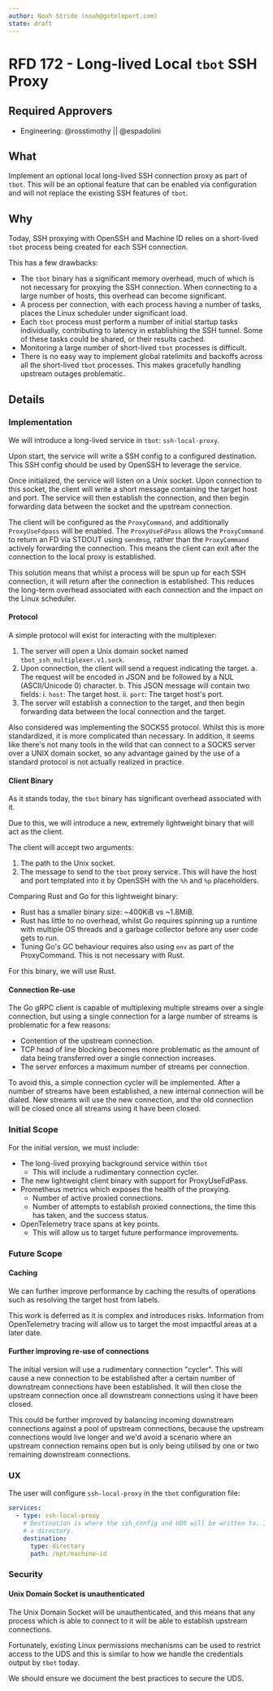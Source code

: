 ```yaml
---
author: Noah Stride (noah@goteleport.com)
state: draft
---
```

 
# RFD 172 - Long-lived Local `tbot` SSH Proxy

## Required Approvers

- Engineering: @rosstimothy || @espadolini

## What

Implement an optional local long-lived SSH connection proxy as part of `tbot`.
This will be an optional feature that can be enabled via configuration and will
not replace the existing SSH features of `tbot`.

## Why

Today, SSH proxying with OpenSSH and Machine ID relies on a short-lived `tbot`
process being created for each SSH connection.

This has a few drawbacks:

- The `tbot` binary has a significant memory overhead, much of which is not
  necessary for proxying the SSH connection. When connecting to a large number
  of hosts, this overhead can become significant.
- A process per connection, with each process having a number of tasks, places
  the Linux scheduler under significant load.
- Each `tbot` process must perform a number of initial startup tasks
  individually, contributing to latency in establishing the SSH tunnel. Some of 
  these tasks could be shared, or their results cached.
- Monitoring a large number of short-lived `tbot` processes is difficult.
- There is no easy way to implement global ratelimits and backoffs across all
  the short-lived `tbot` processes. This makes gracefully handling upstream
  outages problematic.

## Details

### Implementation

We will introduce a long-lived service in `tbot`: `ssh-local-proxy`.

Upon start, the service will write a SSH config to a configured destination.
This SSH config should be used by OpenSSH to leverage the service.

Once initialized, the service will listen on a Unix socket. Upon connection to this
socket, the client will write a short message containing the target host and
port. The service will then establish the connection, and then begin forwarding
data between the socket and the upstream connection.

The client will be configured as the `ProxyCommand`, and additionally
`ProxyUseFdpass` will be enabled. The `ProxyUseFdPass` allows the `ProxyCommand`
to return an FD via STDOUT using `sendmsg`, rather than the `ProxyCommand`
actively forwarding the connection. This means the client can exit after the
connection to the local proxy is established.

This solution means that whilst a process will be spun up for each SSH
connection, it will return after the connection is established. This reduces the
long-term overhead associated with each connection and the impact on the Linux
scheduler.

#### Protocol

A simple protocol will exist for interacting with the multiplexer:

1. The server will open a Unix domain socket named `tbot_ssh_multiplexer.v1.sock`.
2. Upon connection, the client will send a request indicating the target.
  a. The request will be encoded in JSON and be followed by a NUL (ASCII/Unicode 0) character.
  b. This JSON message will contain two fields:
    i. `host`: The target host.
    ii. `port`: The target host's port.
3. The server will establish a connection to the target, and then begin
   forwarding data between the local connection and the target.

Also considered was implementing the SOCKS5 protocol. Whilst this is more 
standardized, it is more complicated than necessary. In addition, it seems like
there's not many tools in the wild that can connect to a SOCKS server over a
UNIX domain socket, so any advantage gained by the use of a standard protocol
is not actually realized in practice.

#### Client Binary

As it stands today, the `tbot` binary has significant overhead associated with
it.

Due to this, we will introduce a new, extremely lightweight binary that will
act as the client.

The client will accept two arguments:

1. The path to the Unix socket.
2. The message to send to the `tbot` proxy service. This will have the host and
   port templated into it by OpenSSH with the `%h` and `%p` placeholders.

Comparing Rust and Go for this lightweight binary:

- Rust has a smaller binary size: ~400KiB vs ~1.8MiB.
- Rust has little to no overhead, whilst Go requires spinning up a runtime with multiple OS threads and a garbage collector before any user code gets to run.
- Tuning Go's GC behaviour requires also using `env` as part of the
  ProxyCommand. This is not necessary with Rust.

For this binary, we will use Rust.

#### Connection Re-use

The Go gRPC client is capable of multiplexing multiple streams over a single
connection, but using a single connection for a large number of streams is 
problematic for a few reasons:

- Contention of the upstream connection.
- TCP head of line blocking becomes more problematic as the amount of data being
  transferred over a single connection increases.
- The server enforces a maximum number of streams per connection.

To avoid this, a simple connection cycler will be implemented. After a number of
streams have been established, a new internal connection will be dialed. New
streams will use the new connection, and the old connection will be closed once
all streams using it have been closed.

### Initial Scope

For the initial version, we must include:

- The long-lived proxying background service within `tbot`
  - This will include a rudimentary connection cycler.
- The new lightweight client binary with support for ProxyUseFdPass.
- Prometheus metrics which exposes the health of the proxying.
  - Number of active proxied connections.
  - Number of attempts to establish proxied connections, the time this has
    taken, and the success status.
- OpenTelemetry trace spans at key points.
  - This will allow us to target future performance improvements.

### Future Scope

#### Caching

We can further improve performance by caching the results of operations such as
resolving the target host from labels.

This work is deferred as it is complex and introduces risks. Information from
OpenTelemetry tracing will allow us to target the most impactful areas at a 
later date.

#### Further improving re-use of connections

The initial version will use a rudimentary connection "cycler". This will cause
a new connection to be established after a certain number of downstream
connections have been established. It will then close the upstream connection
once all downstream connections using it have been closed.

This could be further improved by balancing incoming downstream connections
against a pool of upstream connections, because the upstream connections would
live longer and we'd avoid a scenario where an upstream connection remains open
but is only being utilised by one or two remaining downstream connections.

### UX

The user will configure `ssh-local-proxy` in the `tbot` configuration file:

```yaml
services:
  - type: ssh-local-proxy
    # Destination is where the ssh_config and UDS will be written to. It must be
    # a directory.
    destination:
      type: directory
      path: /opt/machine-id
```

### Security

#### Unix Domain Socket is unauthenticated

The Unix Domain Socket will be unauthenticated, and this means that any process
which is able to connect to it will be able to establish upstream connections.

Fortunately, existing Linux permissions mechanisms can be used to restrict 
access to the UDS and this is similar to how we handle the credentials
output by `tbot` today.

We should ensure we document the best practices to secure the UDS.